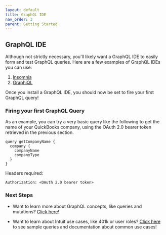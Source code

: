 ```yaml
---
layout: default
title: GraphQL IDE
nav_order: 3
parent: Getting Started
---
```


## GraphQL IDE

Although not strictly necessary, you'll likely want a GraphQL IDE to easily form and test GraphQL queries.  Here are a few examples of GraphQL IDEs you can use:

1. [Insomnia](https://insomnia.rest/graphql/)
2. [GraphiQL](https://github.com/skevy/graphiql-app)

Once you install a GraphQL IDE, you should now be set to fire your first GraphQL query!

### Firing your first GraphQL Query

As an example, you can try a very basic query like the following to get the name of your QuickBooks company, using the OAuth 2.0 bearer token retrieved in the previous section.

```
query getCompanyName {
  company {
    companyName
    companyType
  }
}
```
Headers required:
```
Authorization: <OAuth 2.0 bearer token>
```

### Next Steps

- Want to learn more about GraphQL concepts, like queries and mutations?  [Click here](../../graphql-concepts)!

- Want to learn about Intuit use cases, like 401k or user roles?  [Click here](../../use-cases) to see sample queries and documentation about common use cases!